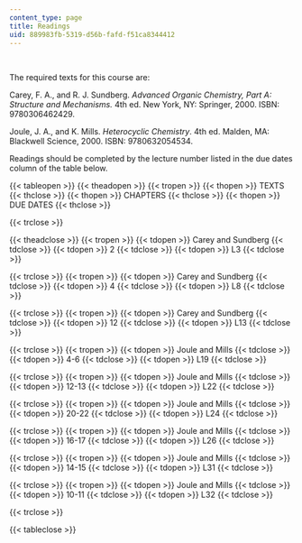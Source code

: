 ```yaml
---
content_type: page
title: Readings
uid: 889983fb-5319-d56b-fafd-f51ca8344412
---
```


  
 

The required texts for this course are:

Carey, F. A., and R. J. Sundberg. _Advanced Organic Chemistry, Part A: Structure and Mechanisms._ 4th ed. New York, NY: Springer, 2000. ISBN: 9780306462429.

Joule, J. A., and K. Mills. _Heterocyclic Chemistry_. 4th ed. Malden, MA: Blackwell Science, 2000. ISBN: 9780632054534.

Readings should be completed by the lecture number listed in the due dates column of the table below.

{{< tableopen >}}
{{< theadopen >}}
{{< tropen >}}
{{< thopen >}}
TEXTS
{{< thclose >}}
{{< thopen >}}
CHAPTERS
{{< thclose >}}
{{< thopen >}}
DUE DATES
{{< thclose >}}

{{< trclose >}}

{{< theadclose >}}
{{< tropen >}}
{{< tdopen >}}
Carey and Sundberg
{{< tdclose >}}
{{< tdopen >}}
2
{{< tdclose >}}
{{< tdopen >}}
L3
{{< tdclose >}}

{{< trclose >}}
{{< tropen >}}
{{< tdopen >}}
Carey and Sundberg
{{< tdclose >}}
{{< tdopen >}}
4
{{< tdclose >}}
{{< tdopen >}}
L8
{{< tdclose >}}

{{< trclose >}}
{{< tropen >}}
{{< tdopen >}}
Carey and Sundberg
{{< tdclose >}}
{{< tdopen >}}
12
{{< tdclose >}}
{{< tdopen >}}
L13
{{< tdclose >}}

{{< trclose >}}
{{< tropen >}}
{{< tdopen >}}
Joule and Mills
{{< tdclose >}}
{{< tdopen >}}
4-6
{{< tdclose >}}
{{< tdopen >}}
L19
{{< tdclose >}}

{{< trclose >}}
{{< tropen >}}
{{< tdopen >}}
Joule and Mills
{{< tdclose >}}
{{< tdopen >}}
12-13
{{< tdclose >}}
{{< tdopen >}}
L22
{{< tdclose >}}

{{< trclose >}}
{{< tropen >}}
{{< tdopen >}}
Joule and Mills
{{< tdclose >}}
{{< tdopen >}}
20-22
{{< tdclose >}}
{{< tdopen >}}
L24
{{< tdclose >}}

{{< trclose >}}
{{< tropen >}}
{{< tdopen >}}
Joule and Mills
{{< tdclose >}}
{{< tdopen >}}
16-17
{{< tdclose >}}
{{< tdopen >}}
L26
{{< tdclose >}}

{{< trclose >}}
{{< tropen >}}
{{< tdopen >}}
Joule and Mills
{{< tdclose >}}
{{< tdopen >}}
14-15
{{< tdclose >}}
{{< tdopen >}}
L31
{{< tdclose >}}

{{< trclose >}}
{{< tropen >}}
{{< tdopen >}}
Joule and Mills
{{< tdclose >}}
{{< tdopen >}}
10-11
{{< tdclose >}}
{{< tdopen >}}
L32
{{< tdclose >}}

{{< trclose >}}

{{< tableclose >}}